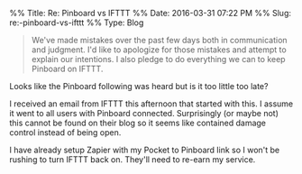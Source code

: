 %% Title: Re: Pinboard vs IFTTT
%% Date: 2016-03-31 07:22 PM
%% Slug: re:-pinboard-vs-ifttt
%% Type: Blog

> We've made mistakes over the past few days both in communication and judgment. I'd like to apologize for those mistakes and attempt to explain our intentions. I also pledge to do everything we can to keep Pinboard on IFTTT.

Looks like the Pinboard following was heard but is it too little too late? 

I received an email from IFTTT this afternoon that started with this. I assume it went to all users with Pinboard connected. Surprisingly (or maybe not) this cannot be found on their blog so it seems like contained damage control instead of being open. 

I have already setup Zapier with my Pocket to Pinboard link so I won't be rushing to turn IFTTT back on. They'll need to re-earn my service. 
